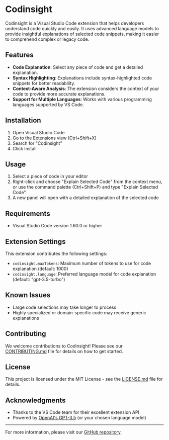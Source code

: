 # Codinsight

Codinsight is a Visual Studio Code extension that helps developers understand code quickly and easily. It uses advanced language models to provide insightful explanations of selected code snippets, making it easier to comprehend complex or legacy code.

## Features

- **Code Explanation**: Select any piece of code and get a detailed explanation.
- **Syntax Highlighting**: Explanations include syntax-highlighted code snippets for better readability.
- **Context-Aware Analysis**: The extension considers the context of your code to provide more accurate explanations.
- **Support for Multiple Languages**: Works with various programming languages supported by VS Code.

## Installation

1. Open Visual Studio Code
2. Go to the Extensions view (Ctrl+Shift+X)
3. Search for "Codinsight"
4. Click Install

## Usage

1. Select a piece of code in your editor
2. Right-click and choose "Explain Selected Code" from the context menu, or use the command palette (Ctrl+Shift+P) and type "Explain Selected Code"
3. A new panel will open with a detailed explanation of the selected code

## Requirements

- Visual Studio Code version 1.60.0 or higher

## Extension Settings

This extension contributes the following settings:

* `codinsight.maxTokens`: Maximum number of tokens to use for code explanation (default: 1000)
* `codinsight.language`: Preferred language model for code explanation (default: "gpt-3.5-turbo")

## Known Issues

- Large code selections may take longer to process
- Highly specialized or domain-specific code may receive generic explanations

## Contributing

We welcome contributions to Codinsight! Please see our [CONTRIBUTING.md](CONTRIBUTING.md) file for details on how to get started.

## License

This project is licensed under the MIT License - see the [LICENSE.md](LICENSE.md) file for details.

## Acknowledgments

- Thanks to the VS Code team for their excellent extension API
- Powered by [OpenAI's GPT-3.5](https://openai.com/blog/gpt-3-5-turbo-0613/) (or your chosen language model)

---

For more information, please visit our [GitHub repository](https://github.com/yourusername/codinsight).